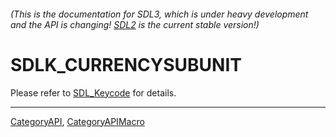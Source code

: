 ###### (This is the documentation for SDL3, which is under heavy development and the API is changing! [SDL2](https://wiki.libsdl.org/SDL2/) is the current stable version!)
# SDLK_CURRENCYSUBUNIT

Please refer to [SDL_Keycode](SDL_Keycode) for details.

----
[CategoryAPI](CategoryAPI), [CategoryAPIMacro](CategoryAPIMacro)

